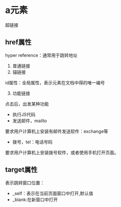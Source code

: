 # a元素

超链接

## href属性

hyper reference：通常用于跳转地址

1. 普通链接
2. 锚链接

id属性：全局属性，表示元素在文档中得的唯一编号

3. 功能链接

点击后，出发某种功能

- 执行JS代码
- 发送邮件，mailto

要求用户计算机上安装有邮件发送软件：exchange等

- 拨号，tel：电话号码

要求用户计算机上安装拨号软件，或者使用手机打开页面。

## target属性

表示跳转窗口位置：

- _self：表示在当前页面窗口中打开,默认值
- _blank:在新窗口中打开
